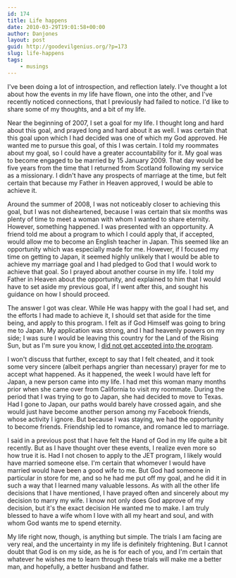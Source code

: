 ```yaml
---
id: 174
title: Life happens
date: 2010-03-29T19:01:58+00:00
author: Danjones
layout: post
guid: http://goodevilgenius.org/?p=173
slug: life-happens
tags:
    - musings
---
```

I've been doing a lot of introspection, and reflection lately. I've thought a lot about how the events in my life have flown, one into the other, and I've recently noticed connections, that I previously had failed to notice. I'd like to share some of my thoughts, and a bit of my life.

Near the beginning of 2007, I set a goal for my life. I thought long and hard about this goal, and prayed long and hard about it as well. I was certain that this goal upon which I had decided was one of which my God approved. He wanted me to pursue this goal, of this I was certain. I told my roommates about my goal, so I could have a greater accountability for it. My goal was to become engaged to be married by 15 January 2009. That day would be five years from the time that I returned from Scotland following my service as a missionary. I didn't have any prospects of marriage at the time, but felt certain that because my Father in Heaven approved, I would be able to achieve it.

Around the summer of 2008, I was not noticeably closer to achieving this goal, but I was not disheartened, because I was certain that six months was plenty of time to meet a woman with whom I wanted to share eternity. However, something happened. I was presented with an opportunity. A friend told me about a program to which I could apply that, if accepted, would allow me to become an English teacher in Japan. This seemed like an opportunity which was especially made for me. However, if I focused my time on getting to Japan, it seemed highly unlikely that I would be able to achieve my marriage goal and I had pledged to God that I would work to achieve that goal. So I prayed about another course in my life. I told my Father in Heaven about the opportunity, and explained to him that I would have to set aside my previous goal, if I went after this, and sought his guidance on how I should proceed.

The answer I got was clear. While He was happy with the goal I had set, and the efforts I had made to achieve it, I should set that aside for the time being, and apply to this program. I felt as if God Himself was going to bring me to Japan. My application was strong, and I had heavenly powers on my side; I was sure I would be leaving this country for the Land of the Rising Sun, but as I'm sure you know, I [did not get accepted into the program](http://goodevilgenius.org/2009/04/08/sometimes-life-sucks/).

I won't discuss that further, except to say that I felt cheated, and it took some very sincere (albeit perhaps angrier than necessary) prayer for me to accept what happened. As it happened, the week I would have left for Japan, a new person came into my life. I had met this woman many months prior when she came over from California to visit my roommate. During the period that I was trying to go to Japan, she had decided to move to Texas. Had I gone to Japan, our paths would barely have crossed again, and she would just have become another person among my Facebook friends, whose activity I ignore. But because I was staying, we had the opportunity to become friends. Friendship led to romance, and romance led to marriage.

I said in a previous post that I have felt the Hand of God in my life quite a bit recently. But as I have thought over these events, I realize even more so how true it is. Had I not chosen to apply to the JET program, I likely would have married someone else. I'm certain that whomever I would have married would have been a good wife to me. But God had someone in particular in store for me, and so he had me put off my goal, and he did it in such a way that I learned many valuable lessons. As with all the other life decisions that I have mentioned, I have prayed often and sincerely about my decision to marry my wife. I know not only does God approve of my decision, but it's the exact decision He wanted me to make. I am truly blessed to have a wife whom I love with all my heart and soul, and with whom God wants me to spend eternity.

My life right now, though, is anything but simple. The trials I am facing are very real, and the uncertainty in my life is definitely frightening. But I cannot doubt that God is on my side, as he is for each of you, and I'm certain that whatever he wishes me to learn through these trials will make me a better man, and hopefully, a better husband and father.
